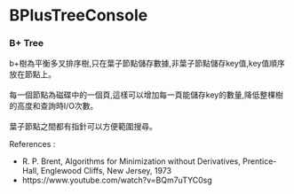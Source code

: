 # BPlusTreeConsole

<h3>B+ Tree</h3>

<p>
b+樹為平衡多叉排序樹,只在葉子節點儲存數據,非葉子節點儲存key值,key值順序放在節點上。
<br><br>
每一個節點為磁碟中的一個頁,這樣可以增加每一頁能儲存key的數量,降低整棵樹的高度和查詢時I/O次數。
<br><br>
葉子節點之間都有指針可以方便範圍搜尋。

<p>
<div>References : </div>
<ul>
<li>R. P. Brent, Algorithms for Minimization without Derivatives, Prentice-Hall, Englewood Cliffs, New Jersey, 1973</li>
<li>https://www.youtube.com/watch?v=BQm7uTYC0sg</li>
</ul>
</p>
